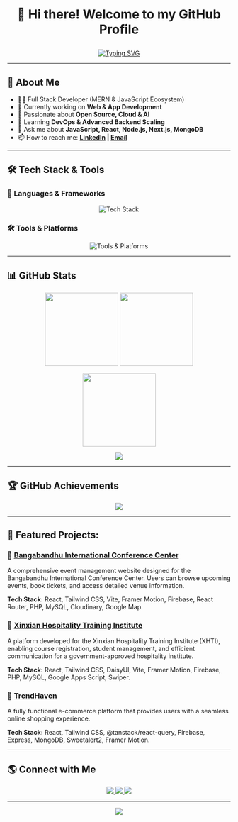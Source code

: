 # <p align="center">👋 Hi there! Welcome to my GitHub Profile  </p>
<!-- Typing SVG -->
<p align="center">
  <a href="https://github.com/AJAmran">
    <img src="https://readme-typing-svg.herokuapp.com?size=24&duration=4000&color=06D6A0&center=true&vCenter=true&lines=Hello,+I'm+Md+Amran+Hossen!;Full+Stack+Web+Developer;MERN+Stack+Specialist;Passionate+about+Tech!" alt="Typing SVG" />
  </a>
</p>

---

## 🚀 About Me
- 👨‍💻 Full Stack Developer (MERN & JavaScript Ecosystem)
- 🔭 Currently working on **Web & App Development**
- 🎯 Passionate about **Open Source, Cloud & AI**
- 🌱 Learning **DevOps & Advanced Backend Scaling**
- 💬 Ask me about **JavaScript, React, Node.js, Next.js, MongoDB**
- 📫 How to reach me: **[LinkedIn](https://linkedin.com/in/md-amran-hossen-713574206) | [Email](mailto:mdamranhossen77@gmail.com)**

---

## 🛠️ Tech Stack & Tools

### 🚀 Languages & Frameworks
<p align="center">
  <img src="https://skillicons.dev/icons?i=html,css,js,sass,ts,react,bootstrap,tailwindcss,materialui,nextjs,nodejs,express,mongodb,redux,python" alt="Tech Stack" />
</p>

### 🛠 Tools & Platforms
<p align="center">
  <img src="https://skillicons.dev/icons?i=git,github,vscode,firebase,linux,figma,postman,vercel,netlify,ai" alt="Tools & Platforms" />
</p>

---

## 📊 GitHub Stats

<p align="center">
  <img src="https://github-readme-stats.vercel.app/api?username=AJAmran&theme=radical&show_icons=true&count_private=true" height="165px" />
  <img src="https://streak-stats.demolab.com/?user=AJAmran&theme=radical" height="165px" />
</p>

<p align="center">
  <img src="https://github-readme-stats.vercel.app/api/top-langs/?username=AJAmran&layout=compact&theme=radical&langs_count=8" height="165px"/>
</p>

<p align="center">
  <img src="https://github-readme-activity-graph.vercel.app/graph?username=AJAmran&theme=github-dark" />
</p>

---

## 🏆 GitHub Achievements

<p align="center">
  <img src="https://github-profile-trophy.vercel.app/?username=AJAmran&theme=radical&no-bg=true&no-frame=true&margin-w=10" />
</p>

---
## 🚀 Featured Projects:
### 🌟 [Bangabandhu International Conference Center](https://bicc-bd.com)
A comprehensive event management website designed for the Bangabandhu International Conference Center. Users can browse upcoming events, book tickets, and access detailed venue information.  

**Tech Stack:** React, Tailwind CSS, Vite, Framer Motion, Firebase, React Router, PHP, MySQL, Cloudinary, Google Map.

### 🌟 [Xinxian Hospitality Training Institute](https://xhtibd.com/)
A platform developed for the Xinxian Hospitality Training Institute (XHTI), enabling course registration, student management, and efficient communication for a government-approved hospitality institute.   

**Tech Stack:** React, Tailwind CSS, DaisyUI, Vite, Framer Motion, Firebase, PHP, MySQL, Google Apps Script, Swiper.

### 🌟 [TrendHaven](https://trendhaven.netlify.app)
A fully functional e-commerce platform that provides users with a seamless online shopping experience. 

**Tech Stack:** React, Tailwind CSS, @tanstack/react-query, Firebase, Express, MongoDB, Sweetalert2, Framer Motion.

---
## 🌎 Connect with Me

<p align="center">
  <a href="[https://linkedin.com/in/mdamranhosse](https://www.linkedin.com/in/md-amran-hossen-713574206/)" target="_blank">
    <img src="https://img.shields.io/badge/LinkedIn-%230A66C2.svg?&style=for-the-badge&logo=linkedin&logoColor=white" />
  </a>
  <a href="mailto:mdamranhossen77@gmail.com">
    <img src="https://img.shields.io/badge/Email-%23D14836.svg?&style=for-the-badge&logo=gmail&logoColor=white" />
  </a>
 <a href="https://mdamranhossen.netlify.app/" target="_blank">
    <img src="https://img.shields.io/badge/Portfolio-%231DA1F2.svg?&style=for-the-badge&logo=internet-explorer&logoColor=white" />
</a>
</p>

---

<p align="center">
  <img src="https://komarev.com/ghpvc/?username=AJAmran&label=Profile%20Views&color=06D6A0&style=flat" />
</p>
